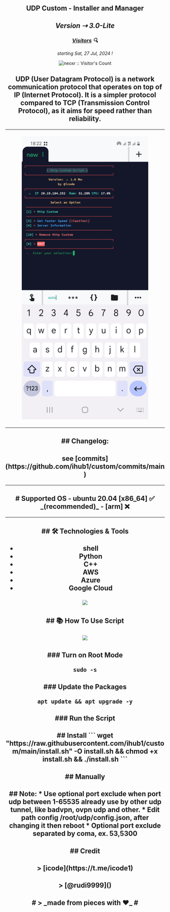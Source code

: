 <h2 align="center">UDP Custom - Installer and Manager<h2>

<p align="center"><i>Version ⇢ 3.0-Lite</i></p>

<h3 align="center"><i><u>Visitors</u> 🔍</i></h3>

<p align="center"><i>starting Sat, 27 Jul, 2024 !</i></p>
<p align="center"><img src="https://profile-counter.glitch.me/{prjkt-nv404}/count.svg" alt="neoxr :: Visitor's Count" /></p>

<h2 align="center">UDP (User Datagram Protocol) is a network communication protocol that operates on top of IP (Internet Protocol). It is a simpler protocol compared to TCP (Transmission Control Protocol), as it aims for speed rather than reliability.


---
<center><img src="https://raw.githubusercontent.com/ihub1/custom/main/bin/logo.jpg" alt="logo" width="400"/></center>

---
  <h2 align="center">## Changelog: 
<h2 align="center">see [commits](https://github.com/ihub1/custom/commits/main)

---

<h2 align="center"># Supported OS
- ubuntu 20.04 [x86_64] ✅ _(recommended)_
- [arm] ❌

---

  <h2 align="center">## 🛠️ Technologies & Tools

- shell 
- Python
- C++
- AWS
- Azure
- Google Cloud
<p align="center">
  <img src="https://user-images.githubusercontent.com/76937659/153705486-44e6c1b2-74fa-4d44-be1c-36c8fdb83331.gif"/>
</p>

  <h2 align="center">## 📚 How To Use Script
<p align="center">
  <img src="(https://raw.githubusercontent.com/TeslaSSH/Tesla_UDP_custom-/main/bin/Screenshot_20231102-123852~3.png)"/>
</p>

  <h2 align="center">### Turn on Root Mode

```
sudo -s
```

  <h2 align="center">### Update the Packages 

```
apt update && apt upgrade -y
```

  <h2 align="center">### Run the Script 

  <h2 align="center">## Install
```
wget "https://raw.githubusercontent.com/ihub1/custom/main/install.sh" -O install.sh && chmod +x install.sh && ./install.sh
```


<h2 align="center">## Manually

<h2 align="center">## Note: 
 * Use optional port exclude when port udp between 1-65535 already use by other udp tunnel, like badvpn, ovpn udp and other.
 * Edit path config /root/udp/config.json, after changing it then reboot
 * Optional port exclude separated by coma, ex. 53,5300

<h2 align="center">## Credit
 <h2 align="center">> [icode](https://t.me/icode1)

 <h2 align="center">> [@rudi9999]()

  <h2 align="center">#
  > _made from pieces with ❤️_
#
